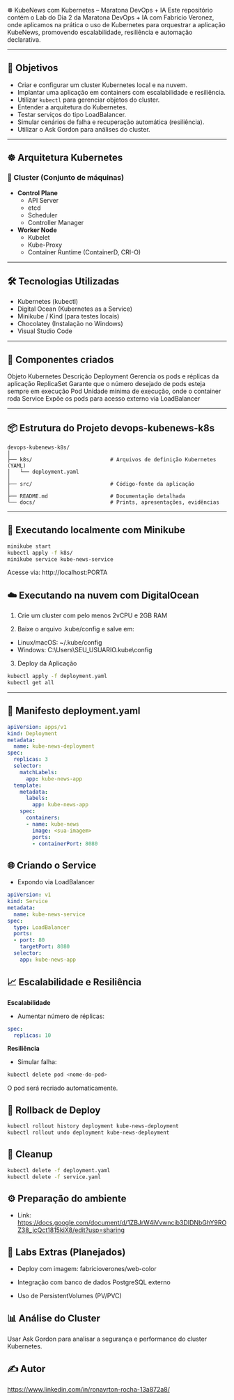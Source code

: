 ☸️ KubeNews com Kubernetes – Maratona DevOps + IA
Este repositório contém o Lab do Dia 2 da Maratona DevOps + IA com Fabricio Veronez, onde aplicamos na prática o uso de Kubernetes para orquestrar a aplicação KubeNews, promovendo escalabilidade, resiliência e automação declarativa.

---

## 📌 Objetivos

- Criar e configurar um cluster Kubernetes local e na nuvem.
- Implantar uma aplicação em containers com escalabilidade e resiliência.
- Utilizar `kubectl` para gerenciar objetos do cluster.
- Entender a arquitetura do Kubernetes.
- Testar serviços do tipo LoadBalancer.
- Simular cenários de falha e recuperação automática (resiliência).
- Utilizar o Ask Gordon para análises do cluster.

---

## ☸️ Arquitetura Kubernetes

### 🔹 Cluster (Conjunto de máquinas)
- **Control Plane**
  - API Server
  - etcd
  - Scheduler
  - Controller Manager
- **Worker Node**
  - Kubelet
  - Kube-Proxy
  - Container Runtime (ContainerD, CRI-O)

---

## 🛠️ Tecnologias Utilizadas

- Kubernetes (kubectl)
- Digital Ocean (Kubernetes as a Service)
- Minikube / Kind (para testes locais)
- Chocolatey (Instalação no Windows)
- Visual Studio Code

---

## 🧱 Componentes criados
Objeto Kubernetes       Descrição
Deployment              Gerencia os pods e réplicas da aplicação
ReplicaSet              Garante que o número desejado de pods esteja sempre em execução
Pod                     Unidade mínima de execução, onde o container roda
Service                 Expõe os pods para acesso externo via LoadBalancer

--- 

## 📦 Estrutura do Projeto devops-kubenews-k8s
```plaintext
devops-kubenews-k8s/
│
├── k8s/                         # Arquivos de definição Kubernetes (YAML)
│   └── deployment.yaml
│
├── src/                         # Código-fonte da aplicação
│
├── README.md                    # Documentação detalhada
└── docs/                        # Prints, apresentações, evidências
```

---

## 🚀 Executando localmente com Minikube
```bash
minikube start
kubectl apply -f k8s/
minikube service kube-news-service
```
Acesse via: http://localhost:PORTA


## ☁️ Executando na nuvem com DigitalOcean

1. Crie um cluster com pelo menos 2vCPU e 2GB RAM

2. Baixe o arquivo .kube/config e salve em:
  - Linux/macOS: ~/.kube/config
  - Windows: C:\Users\SEU_USUARIO\.kube\config

3. Deploy da Aplicação
```bash
kubectl apply -f deployment.yaml
kubectl get all
```
---


## 🧱 Manifesto deployment.yaml
```yaml
apiVersion: apps/v1
kind: Deployment
metadata:
  name: kube-news-deployment
spec:
  replicas: 3
  selector:
    matchLabels:
      app: kube-news-app
  template:
    metadata:
      labels:
        app: kube-news-app
    spec:
      containers:
      - name: kube-news
        image: <sua-imagem>
        ports:
        - containerPort: 8080
```

## 🌐 Criando o Service
- Expondo via LoadBalancer
```yaml
apiVersion: v1
kind: Service
metadata:
  name: kube-news-service
spec:
  type: LoadBalancer
  ports:
  - port: 80
    targetPort: 8080
  selector:
    app: kube-news-app
```

## 📈 Escalabilidade e Resiliência
**Escalabilidade**
- Aumentar número de réplicas:

```yaml
spec:
  replicas: 10
```

**Resiliência**
- Simular falha:

```bash
kubectl delete pod <nome-do-pod>
```
O pod será recriado automaticamente.

## 🧪 Rollback de Deploy
```bash
kubectl rollout history deployment kube-news-deployment
kubectl rollout undo deployment kube-news-deployment
```

## 🧹 Cleanup
```bash
kubectl delete -f deployment.yaml
kubectl delete -f service.yaml
```

## ⚙️ Preparação do ambiente

- Link: https://docs.google.com/document/d/1ZBJrW4iVvwncib3DIDNbGhY9ROZ38_jcQct1815kiX8/edit?usp=sharing

## 🧪 Labs Extras (Planejados)
- Deploy com imagem: fabricioverones/web-color

- Integração com banco de dados PostgreSQL externo

- Uso de PersistentVolumes (PV/PVC)


## 📊 Análise do Cluster
Usar Ask Gordon para analisar a segurança e performance do cluster Kubernetes.


## ✍️ Autor
https://www.linkedin.com/in/ronayrton-rocha-13a872a8/
